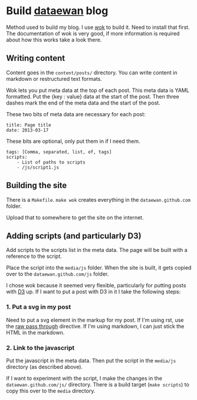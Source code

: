 # Build [dataewan](http://dataewan.github.com/) blog

Method used to build my blog.
I use [wok](https://github.com/mythmon/wok) to build it.
Need to install that first.
The documentation of wok is very good, 
if more information is required about how this works take a look there.

## Writing content

Content goes in the `content/posts/` directory.
You can write content in markdown or restructured text formats. 

Wok lets you put meta data at the top of each post.
This meta data is YAML formatted.
Put the {key : value} data at the start of the post.
Then three dashes mark the end of the meta data and the start of the post.

These two bits of meta data are necessary for each post:

    title: Page title
    date: 2013-03-17
    
These bits are optional, 
only put them in if I need them.

    tags: [Comma, separated, list, of, tags]
    scripts:
        - List of paths to scripts
        - /js/script1.js

## Building the site

There is a `Makefile`.
`make wok` creates everything in the `dataewan.github.com` folder.

Upload that to somewhere to get the site on the internet.

## Adding scripts (and particularly D3)

Add scripts to the scripts list in the meta data.
The page will be built with a reference to the script.

Place the script into the `media/js` folder. 
When the site is built, it gets copied over to the `dataewan.github.com/js` folder.

I chose wok because it seemed very flexible, 
particularly for putting posts with [D3](http://d3js.org/) up.
If I want to put a post with D3 in it I take the following steps:

### 1. Put a svg in my post

Need to put a svg element in the markup for my post.
If I'm using rst, use the [raw pass through](http://docutils.sourceforge.net/docs/ref/rst/directives.html#raw-data-pass-through) directive.
If I'm using markdown, I can just stick the HTML in the markdown.

### 2. Link to the javascript

Put the javascript in the meta data.
Then put the script in the `media/js` directory (as described above).

If I want to experiment with the script,
I make the changes in the `dataewan.github.com/js/` directory.
There is a build target (`make scripts`) to copy this over to the `media` directory.
